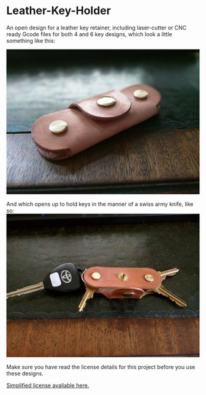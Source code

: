 # Leather-Key-Holder
An open design for a leather key retainer, including laser-cutter or CNC ready Gcode files for both 4 and 6 key designs, which look a little something like this:

![](https://github.com/rynehager/Leather-Key-Holder/blob/master/Images/Keyfob.jpg?raw=true "Delicious")

And which opens up to hold keys in the manner of a swiss army knife, like so:
![](https://github.com/rynehager/Leather-Key-Holder/blob/master/Images/Open_Keyfob.jpg?raw=true "Delicious")


Make sure you have read the license details for this project before you use these designs.

[Simplified license avaliable here.](https://creativecommons.org/licenses/by-sa/4.0/)
